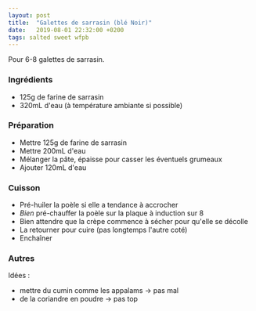 ```yaml
---
layout: post
title:  "Galettes de sarrasin (blé Noir)"
date:   2019-08-01 22:32:00 +0200
tags: salted sweet wfpb
---
```


Pour 6-8 galettes de sarrasin.

### Ingrédients

- 125g de farine de sarrasin
- 320mL d'eau (à température ambiante si possible)

### Préparation

- Mettre 125g de farine de sarrasin
- Mettre 200mL d'eau
- Mélanger la pâte, épaisse pour casser les éventuels grumeaux
- Ajouter 120mL d'eau

### Cuisson

- Pré-huiler la poèle si elle a tendance à accrocher
- *Bien* pré-chauffer la poèle sur la plaque à induction sur 8
- Bien attendre que la crèpe commence à sécher pour qu'elle se décolle
- La retourner pour cuire (pas longtemps l'autre coté)
- Enchaîner

### Autres

Idées :
- mettre du cumin comme les appalams -> pas mal
- de la coriandre en poudre -> pas top
